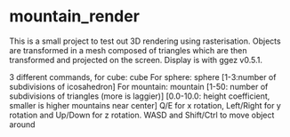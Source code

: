# mountain_render

This is a small project to test out 3D rendering using rasterisation. Objects are transformed in a mesh composed of triangles which are then transformed and projected on the screen. Display is with ggez v0.5.1.

3 different commands, for cube: cube 
For sphere: sphere [1-3:number of subdivisions of icosahedron]
For mountain: mountain [1-50: number of subdivisions of triangles (more is laggier)] [0.0-10.0: height coefficient, smaller is higher mountains near center] 
Q/E for x rotation, Left/Right for y rotation and Up/Down for z rotation. WASD and Shift/Ctrl to move object around
  




